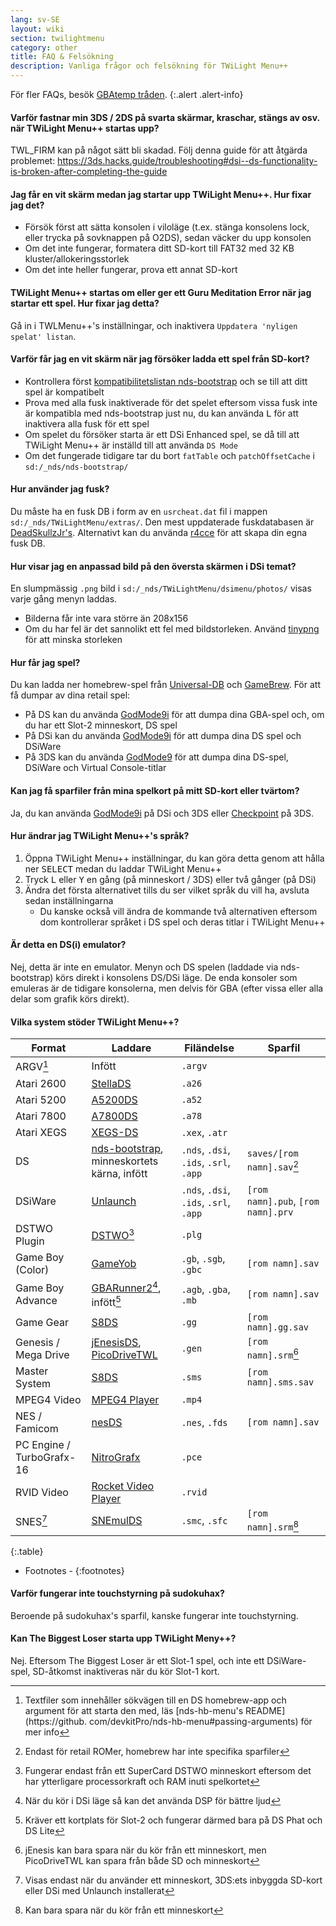 ```yaml
---
lang: sv-SE
layout: wiki
section: twilightmenu
category: other
title: FAQ & Felsökning
description: Vanliga frågor och felsökning för TWiLight Menu++
---
```


För fler FAQs, besök [GBAtemp tråden](https://gbatemp.net/threads/ds-i-3ds-twilight-menu-gui-for-ds-i-games-and-ds-i-menu-replacement.472200/).
{:.alert .alert-info}

#### Varför fastnar min 3DS / 2DS på svarta skärmar, kraschar, stängs av osv. när TWiLight Menu++ startas upp?
TWL_FIRM kan på något sätt bli skadad. Följ denna guide för att åtgärda problemet: <https://3ds.hacks.guide/troubleshooting#dsi--ds-functionality-is-broken-after-completing-the-guide>

#### Jag får en vit skärm medan jag startar upp TWiLight Menu++. Hur fixar jag det?
- Försök först att sätta konsolen i viloläge (t.ex. stänga konsolens lock, eller trycka på sovknappen på O2DS), sedan väcker du upp konsolen
- Om det inte fungerar, formatera ditt SD-kort till FAT32 med 32 KB kluster/allokeringsstorlek
- Om det inte heller fungerar, prova ett annat SD-kort

#### TWiLight Menu++ startas om eller ger ett Guru Meditation Error när jag startar ett spel. Hur fixar jag detta?
Gå in i TWLMenu++'s inställningar, och inaktivera `Uppdatera 'nyligen spelat' listan`.

#### Varför får jag en vit skärm när jag försöker ladda ett spel från SD-kort?
- Kontrollera först [kompatibilitetslistan nds-bootstrap](https://docs.google.com/spreadsheets/d/1LRTkXOUXraTMjg1eedz_f7b5jiuyMv2x6e_jY_nyHSc/htmlview#gid=0) och se till att ditt spel är kompatibelt
- Prova med alla fusk inaktiverade för det spelet eftersom vissa fusk inte är kompatibla med nds-bootstrap just nu, du kan använda <kbd class="l">L</kbd> för att inaktivera alla fusk för ett spel
- Om spelet du försöker starta är ett DSi Enhanced spel, se då till att TWiLight Menu++ är inställd till att använda `DS Mode`
- Om det fungerade tidigare tar du bort `fatTable` och `patchOffsetCache` i `sd:/_nds/nds-bootstrap/`

#### Hur använder jag fusk?
Du måste ha en fusk DB i form av en `usrcheat.dat` fil i mappen `sd:/_nds/TWiLightMenu/extras/`. Den mest uppdaterade fuskdatabasen är [DeadSkullzJr's](https://gbatemp.net/threads/deadskullzjrs-flashcart-cheat-databases.488711/). Alternativt kan du använda [r4cce](http://hp.vector.co.jp/authors/VA013928/soft_en.html) för att skapa din egna fusk DB.

#### Hur visar jag en anpassad bild på den översta skärmen i DSi temat?
En slumpmässig `.png` bild i `sd:/_nds/TWiLightMenu/dsimenu/photos/` visas varje gång menyn laddas.

- Bilderna får inte vara större än 208x156
- Om du har fel är det sannolikt ett fel med bildstorleken. Använd [tinypng](https://tinypng.com) för att minska storleken

#### Hur får jag spel?
Du kan ladda ner homebrew-spel från [Universal-DB](https://db.universal-team.net/ds) och [GameBrew](https://www.gamebrew.org/wiki/List_of_DS_homebrew_applications). För att få dumpar av dina retail spel:
- På DS kan du använda [GodMode9i](https://github.com/DS-Homebrew/GodMode9i/releases) för att dumpa dina GBA-spel och, om du har ett Slot-2 minneskort, DS spel
- På DSi kan du använda [GodMode9i](https://github.com/DS-Homebrew/GodMode9i/releases) för att dumpa dina DS spel och DSiWare
- På 3DS kan du använda [GodMode9](https://github.com/d0k3/GodMode9/releases) för att dumpa dina DS-spel, DSiWare och Virtual Console-titlar

#### Kan jag få sparfiler från mina spelkort på mitt SD-kort eller tvärtom?
Ja, du kan använda [GodMode9i](https://github.com/DS-Homebrew/GodMode9i/releases) på DSi och 3DS eller [Checkpoint](https://github.com/FlagBrew/Checkpoint/releases) på 3DS.

#### Hur ändrar jag TWiLight Menu++'s språk?
1. Öppna TWiLight Menu++ inställningar, du kan göra detta genom att hålla ner <kbd>SELECT</kbd> medan du laddar TWiLight Menu++
1. Tryck <kbd class="l">L</kbd> eller <kbd class="face">Y</kbd> en gång (på minneskort / 3DS) eller två gånger (på DSi)
1. Ändra det första alternativet tills du ser vilket språk du vill ha, avsluta sedan inställningarna
   - Du kanske också vill ändra de kommande två alternativen eftersom dom kontrollerar språket i DS spel och deras titlar i TWiLight Menu++

#### Är detta en DS(i) emulator?
Nej, detta är inte en emulator. Menyn och DS spelen (laddade via nds-bootstrap) körs direkt i konsolens DS/DSi läge. De enda konsoler som emuleras är de tidigare konsolerna, men delvis för GBA (efter vissa eller alla delar som grafik körs direkt).

#### Vilka system stöder TWiLight Menu++?

| Format                    | Laddare                                             | Filändelse                             | Sparfil                            |
| ------------------------- | --------------------------------------------------- | -------------------------------------- | ---------------------------------- |
| ARGV[^1]                  | Infött                                              | `.argv`                                |                                    |
| Atari 2600                | [StellaDS][stellads]                                | `.a26`                                 |                                    |
| Atari 5200                | [A5200DS][a5200ds]                                  | `.a52`                                 |                                    |
| Atari 7800                | [A7800DS][a7800ds]                                  | `.a78`                                 |                                    |
| Atari XEGS                | [XEGS-DS][xegs-ds]                                  | `.xex`, `.atr`                         |                                    |
| DS                        | [nds-bootstrap][ndsbs], minneskortets kärna, infött | `.nds`, `.dsi`, `.ids`, `.srl`, `.app` | `saves/[rom namn].sav`[^2]         |
| DSiWare                   | [Unlaunch][unlaunch]                                | `.nds`, `.dsi`, `.ids`, `.srl`, `.app` | `[rom namn].pub`, `[rom namn].prv` |
| DSTWO Plugin              | [DSTWO][dstwo][^3]                                  | `.plg`                                 |                                    |
| Game Boy (Color)          | [GameYob][gameyob]                                  | `.gb`, `.sgb`, `.gbc`                  | `[rom namn].sav`                   |
| Game Boy Advance          | [GBARunner2][gbarunner2][^4], infött[^5]            | `.agb`, `.gba`, `.mb`                  | `[rom namn].sav`                   |
| Game Gear                 | [S8DS][s8ds]                                        | `.gg`                                  | `[rom namn].gg.sav`                |
| Genesis / Mega Drive      | [jEnesisDS][jenesis], [PicoDriveTWL][pdtwl]         | `.gen`                                 | `[rom namn].srm`[^6]               |
| Master System             | [S8DS][s8ds]                                        | `.sms`                                 | `[rom namn].sms.sav`               |
| MPEG4 Video               | [MPEG4 Player][mpeg4player]                         | `.mp4`                                 |                                    |
| NES / Famicom             | [nesDS][nesds]                                      | `.nes`, `.fds`                         | `[rom namn].sav`                   |
| PC Engine / TurboGrafx-16 | [NitroGrafx][nitrografx]                            | `.pce`                                 |                                    |
| RVID Video                | [Rocket Video Player][rvidplayer]                   | `.rvid`                                |                                    |
| SNES[^7]                  | [SNEmulDS][snemulds]                                | `.smc`, `.sfc`                         | `[rom namn].srm`[^8]               |
{:.table}

- Footnotes -
{:footnotes}

#### Varför fungerar inte touchstyrning på sudokuhax?
Beroende på sudokuhax's sparfil, kanske fungerar inte touchstyrning.

#### Kan The Biggest Loser starta upp TWiLight Meny++?
Nej. Eftersom The Biggest Loser är ett Slot-1 spel, och inte ett DSiWare-spel, SD-åtkomst inaktiveras när du kör Slot-1 kort.

[^1]: Textfiler som innehåller sökvägen till en DS homebrew-app och argument för att starta den med, läs [nds-hb-menu's README](https://github. com/devkitPro/nds-hb-menu#passing-arguments) för mer info
[^2]: Endast för retail ROMer, homebrew har inte specifika sparfiler
[^3]: Fungerar endast från ett SuperCard DSTWO minneskort eftersom det har ytterligare processorkraft och RAM inuti spelkortet
[^4]: När du kör i DSi läge så kan det använda DSP för bättre ljud
[^5]: Kräver ett kortplats för Slot-2 och fungerar därmed bara på DS Phat och DS Lite
[^6]: jEnesis kan bara spara när du kör från ett minneskort, men PicoDriveTWL kan spara från både SD och minneskort
[^7]: Visas endast när du använder ett minneskort, 3DS:ets inbyggda SD-kort eller DSi med Unlaunch installerat
[^8]: Kan bara spara när du kör från ett minneskort

[a5200ds]: https://github.com/wavemotion-dave/A5200DS
[a7800ds]: https://github.com/wavemotion-dave/A7800DS
[dstwo]: http://eng.supercard.sc
[gameyob]: https://github.com/Drenn1/GameYob
[gbarunner2]: https://github.com/Gericom/GBARunner2
[jenesis]: https://www.gamebrew.org/wiki/JEnesisDS
[mpeg4player]: https://gbatemp.net/threads/544095
[ndsbs]: https://github.com/DS-Homebrew/nds-bootstrap
[nesds]: https://github.com/DS-Homebrew/NesDS
[nitrografx]: https://www.gamebrew.org/wiki/NitroGrafx
[pdtwl]: https://github.com/DS-Homebrew/PicoDriveTWL
[rvidplayer]: https://gbatemp.net/threads/539163
[s8ds]: https://www.gamebrew.org/wiki/S8DS
[snemulds]: https://www.gamebrew.org/wiki/SNEmulDS
[stellads]: https://github.com/wavemotion-dave/StellaDS
[unlaunch]: https://problemkaputt.de/unlaunch.htm
[xegs-ds]: https://github.com/wavemotion-dave/XEGS-DS
